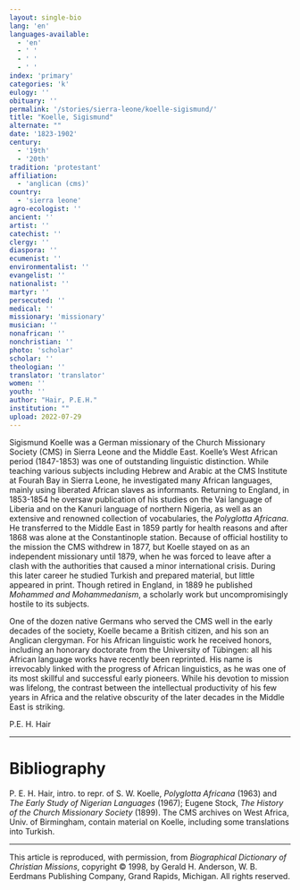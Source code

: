 ```yaml
---
layout: single-bio
lang: 'en'
languages-available:
  - 'en'
  - ' '
  - ' '
  - ' '
index: 'primary'
categories: 'k'
eulogy: ''
obituary: ''
permalink: '/stories/sierra-leone/koelle-sigismund/'
title: "Koelle, Sigismund"
alternate: ""
date: '1823-1902'
century:
  - '19th'
  - '20th'
tradition: 'protestant'
affiliation:
  - 'anglican (cms)'
country:
  - 'sierra leone'
agro-ecologist: ''
ancient: ''
artist: ''
catechist: ''
clergy: ''
diaspora: ''
ecumenist: ''
environmentalist: ''
evangelist: ''
nationalist: ''
martyr: ''
persecuted: ''
medical: ''
missionary: 'missionary'
musician: ''
nonafrican: ''
nonchristian: ''
photo: 'scholar'
scholar: ''
theologian: ''
translator: 'translator'
women: ''
youth: ''
author: "Hair, P.E.H."
institution: ""
upload: 2022-07-29
---
```




Sigismund Koelle was a German missionary of the Church Missionary Society (CMS) in Sierra Leone and the Middle East. Koelle’s West African period (1847-1853) was one of outstanding linguistic distinction. While teaching various subjects including Hebrew and Arabic at the CMS Institute at Fourah Bay in Sierra Leone, he investigated many African languages, mainly using liberated African slaves as informants. Returning to England, in 1853-1854 he oversaw publication of his studies on the Vai language of Liberia and on the Kanuri language of northern Nigeria, as well as an extensive and renowned collection of vocabularies, the *Polyglotta Africana*. He transferred to the Middle East in 1859 partly for health reasons and after 1868 was alone at the Constantinople station. Because of official hostility to the mission the CMS withdrew in 1877, but Koelle stayed on as an independent missionary until 1879, when he was forced to leave after a clash with the authorities that caused a minor international crisis. During this later career he studied Turkish and prepared material, but little appeared in print. Though retired in England, in 1889 he published *Mohammed and Mohammedanism*, a scholarly work but uncompromisingly hostile to its subjects.

One of the dozen native Germans who served the CMS well in the early decades of the society, Koelle became a British citizen, and his son an Anglican clergyman. For his African linguistic work he received honors, including an honorary doctorate from the University of Tübingen: all his African language works have recently been reprinted. His name is irrevocably linked with the progress of African linguistics, as he was one of its most skillful and successful early pioneers. While his devotion to mission was lifelong, the contrast between the intellectual productivity of his few years in Africa and the relative obscurity of the later decades in the Middle East is striking.

P.E. H. Hair

---

# Bibliography

P. E. H. Hair, intro. to repr. of S. W. Koelle, *Polyglotta Africana* (1963) and *The Early Study of Nigerian Languages* (1967); Eugene Stock, *The History of the Church Missionary Society* (1899). The CMS archives on West Africa, Univ. of Birmingham, contain material on Koelle, including some translations into Turkish.

---

This article is reproduced, with permission, from *Biographical Dictionary of Christian Missions*, copyright © 1998, by Gerald H. Anderson, W. B. Eerdmans Publishing Company, Grand Rapids, Michigan. All rights reserved.
